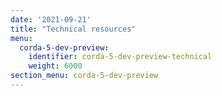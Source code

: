 ```yaml
---
date: '2021-09-21'
title: "Technical resources"
menu:
  corda-5-dev-preview:
    identifier: corda-5-dev-preview-technical
    weight: 6000
section_menu: corda-5-dev-preview
---
```

